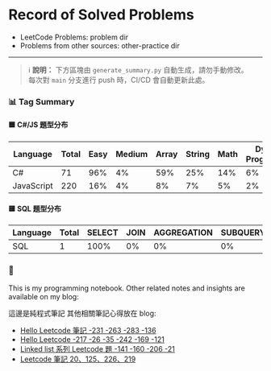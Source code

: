 # Record of Solved Problems

- LeetCode Problems: problem dir
- Problems from other sources: other-practice dir

---

> ℹ️ **說明：** 下方區塊由 `generate_summary.py` 自動生成，請勿手動修改。  
> 每次對 `main` 分支進行 push 時，CI/CD 會自動更新此處。

<!-- summary:start -->
### 📊 Tag Summary

#### 🟦 C#/JS 題型分布

| Language | Total | Easy | Medium | Array | String | Math | Dynamic Programming | Linked List | Hash Table |
|---|---|---|---|---|---|---|---|---|---|
| C# | 71 | 96% | 4% | 59% | 25% | 14% | 6% | 3% | 20% |
| JavaScript | 220 | 16% | 4% | 8% | 7% | 5% | 2% | 1% | 5% |

#### 🟨 SQL 題型分布

| Language | Total | SELECT | JOIN | AGGREGATION | SUBQUERY | UNION | SORTING |
|---|---|---|---|---|---|---|---|
| SQL | 1 | 100% | 0% | 0% | 0% | 0% | 0% |
<!-- summary:end -->

### 🧠 

This is my programming notebook.
Other related notes and insights are available on my blog:

這邊是純程式筆記
其他相關筆記心得放在 blog:

- [Hello Leetcode 筆記 -231 -263 -283 -136](https://vanessa7591.medium.com/hello-leetcode-%E7%AD%86%E8%A8%98-1-dc72cf677200)
- [Hello Leetcode -217 -26 -35 -242 -169 -121](https://vanessa7591.medium.com/hello-leetcode-217-26-35-242-169-121-1087769420f4)
- [Linked list 系列 Leetcode 題 -141 -160 -206 -21](https://vanessa7591.medium.com/linked-list%E7%B3%BB%E5%88%97-leetcode-%E9%A1%8C-2e62e84effd2)
- [Leetcode 筆記 20、125、226、219](https://vanessa7591.medium.com/leetcode-%E5%88%B7%E9%A1%8C%E7%AD%86%E8%A8%98-5353934d136a)

